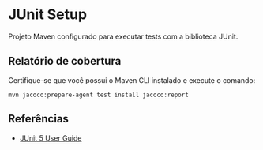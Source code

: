 # JUnit Setup

Projeto Maven configurado para executar tests com a biblioteca JUnit.

## Relatório de cobertura

Certifique-se que você possui o Maven CLI instalado e execute o comando:
```
mvn jacoco:prepare-agent test install jacoco:report
```

## Referências
- [JUnit 5 User Guide](https://junit.org/junit5/docs/current/user-guide/#writing-tests-assertions)